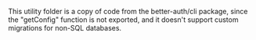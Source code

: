 This utility folder is a copy of code from the better-auth/cli package, since the "getConfig" function is not exported, and it doesn't support custom migrations for non-SQL databases.
